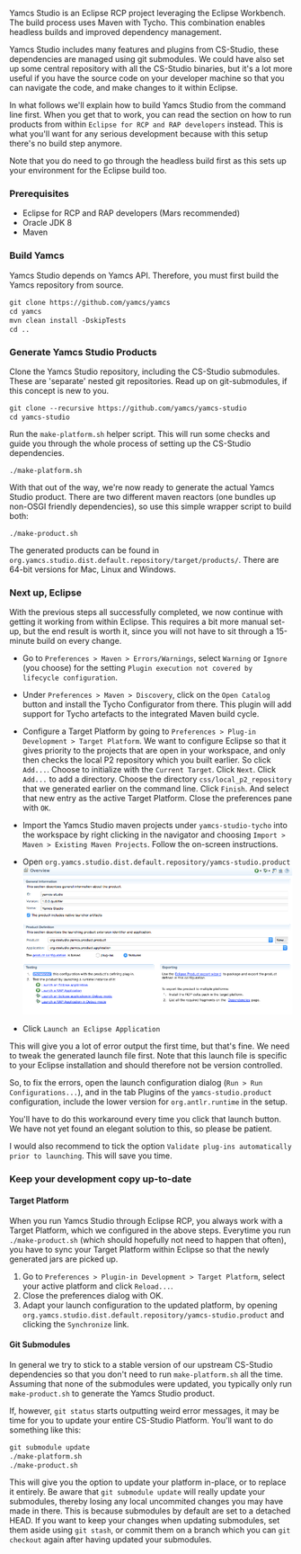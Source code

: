 Yamcs Studio is an Eclipse RCP project leveraging the Eclipse Workbench. The build process uses Maven with Tycho. This combination enables headless builds and improved dependency management.

Yamcs Studio includes many features and plugins from CS-Studio, these dependencies are managed using git submodules. We could have also set up some central repository with all the CS-Studio binaries, but it's a lot more useful if you have the source code on your developer machine so that you can navigate the code, and make changes to it within Eclipse.

In what follows we'll explain how to build Yamcs Studio from the command line first. When you get that to work, you can read the section on how to run products from within `Eclipse for RCP and RAP developers` instead. This is what you'll want for any serious development because with this setup there's no build step anymore. 

Note that you do need to go through the headless build first as this sets up your environment for the Eclipse build too.


### Prerequisites
* Eclipse for RCP and RAP developers (Mars recommended)
* Oracle JDK 8
* Maven

### Build Yamcs
Yamcs Studio depends on Yamcs API. Therefore, you must first build the Yamcs repository from source.
```
git clone https://github.com/yamcs/yamcs
cd yamcs
mvn clean install -DskipTests
cd ..
```

### Generate Yamcs Studio Products
Clone the Yamcs Studio repository, including the CS-Studio submodules. These are 'separate' nested git repositories. Read up on git-submodules, if this concept is new to you.
```
git clone --recursive https://github.com/yamcs/yamcs-studio
cd yamcs-studio
```

Run the `make-platform.sh` helper script. This will run some checks and guide you through the whole process of setting up the CS-Studio dependencies.
```
./make-platform.sh
```

With that out of the way, we're now ready to generate the actual Yamcs Studio product. There are two different maven reactors (one bundles up non-OSGI friendly dependencies), so use this simple wrapper script to build both:
```
./make-product.sh
```

The generated products can be found in `org.yamcs.studio.dist.default.repository/target/products/`. There are 64-bit versions for Mac, Linux and Windows.

### Next up, Eclipse

With the previous steps all successfully completed, we now continue with getting it working from within Eclipse. This requires a bit more manual set-up, but the end result is worth it, since you will not have to sit through a 15-minute build on every change.

- Go to `Preferences > Maven > Errors/Warnings`, select `Warning` or `Ignore` (you choose) for the setting `Plugin execution not covered by lifecycle configuration`.

- Under `Preferences > Maven > Discovery`, click on the `Open Catalog` button and install the Tycho Configurator from there. This plugin will add support for Tycho artefacts to the integrated Maven build cycle.

- Configure a Target Platform by going to `Preferences > Plug-in Development > Target Platform`. We want to configure Eclipse so that it gives priority to the projects that are open in your workspace, and only then checks the local P2 repository which you built earlier. So click `Add...`. Choose to initialize with the `Current Target`. Click `Next`. Click `Add...` to add a directory. Choose the directory `css/local_p2_repository` that we generated earlier on the command line. Click `Finish`. And select that new entry as the active Target Platform. Close the preferences pane with `OK`.

- Import the Yamcs Studio maven projects under `yamcs-studio-tycho` into the workspace by right clicking in the navigator and choosing `Import > Maven > Existing Maven Projects`. Follow the on-screen instructions.

- Open `org.yamcs.studio.dist.default.repository/yamcs-studio.product`
![Product Testing](images/product-testing.png)

- Click `Launch an Eclipse Application`

This will give you a lot of error output the first time, but that's fine. We need to tweak the generated launch file first. Note that this launch file is specific to your Eclipse installation and should therefore not be version controlled.

So, to fix the errors, open the launch configuration dialog (`Run > Run Configurations...`), and in the tab Plugins of the `yamcs-studio.product` configuration, include the lower version for `org.antlr.runtime` in the setup.

You'll have to do this workaround every time you click that launch button. We have not yet found an elegant solution to this, so please be patient.

I would also recommend to tick the option `Validate plug-ins automatically prior to launching`. This will save you time.

### Keep your development copy up-to-date

#### Target Platform
When you run Yamcs Studio through Eclipse RCP, you always work with a Target Platform, which we configured in the above steps. Everytime you run `./make-product.sh` (which should hopefully not need to happen that often), you have to sync your Target Platform within Eclipse so that the newly generated jars are picked up.

1. Go to `Preferences > Plugin-in Development > Target Platform`, select your active platform and click `Reload...`.
2. Close the preferences dialog with OK.
3. Adapt your launch configuration to the updated platform, by opening `org.yamcs.studio.dist.default.repository/yamcs-studio.product` and clicking the `Synchronize` link.

#### Git Submodules
In general we try to stick to a stable version of our upstream CS-Studio dependencies so that you don't need to run `make-platform.sh` all the time. Assuming that none of the submodules were updated, you typically only run `make-product.sh` to generate the Yamcs Studio product.

If, however, `git status` starts outputting weird error messages, it may be time for you to update your entire CS-Studio Platform. You'll want to do something like this:
```
git submodule update
./make-platform.sh
./make-product.sh
```
This will give you the option to update your platform in-place, or to replace it entirely. Be aware that `git submodule update` will really update your submodules, thereby losing any local uncommited changes you may have made in there. This is because submodules by default are set to a detached HEAD. If you want to keep your changes when updating submodules, set them aside using `git stash`, or commit them on a branch which you can `git checkout` again after having updated your submodules.
